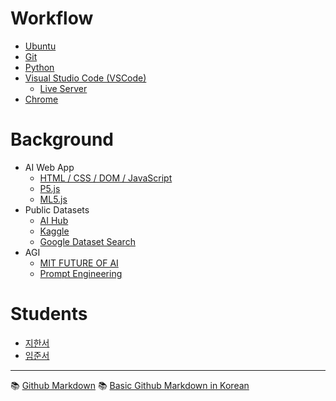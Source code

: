 # Workflow
- [Ubuntu](./workflow/ubuntu.md)
- [Git](./workflow/git.md)
- [Python](https://www.python.org/)
- [Visual Studio Code (VSCode)](https://code.visualstudio.com/)
  - [Live Server](https://ritwickdey.github.io/vscode-live-server/) 
- [Chrome](https://www.google.com/chrome/)

# Background
- AI Web App
  - [HTML / CSS / DOM / JavaScript](./background/html.md)
  - [P5.js](./background/p5.md)  
  - [ML5.js](./background/ml5.md)
- Public Datasets
  - [AI Hub](https://aihub.or.kr/)
  - [Kaggle](https://www.kaggle.com/)
  - [Google Dataset Search](https://datasetsearch.research.google.com/)
- AGI
  - [MIT FUTURE OF AI](https://futureofai.mit.edu/)
  - [Prompt Engineering](./background/pe.md)


# Students
- [지한서](./students/han-seo/project.md) 
- [임준서](./students/jun-seo/project.md)


---

:books: [Github Markdown](https://docs.github.com/en/get-started/writing-on-github/getting-started-with-writing-and-formatting-on-github/basic-writing-and-formatting-syntax)
:books: [Basic Github Markdown in Korean](https://hongsii.github.io/2017/06/01/How-to-Write-with-Markdown/)
 
